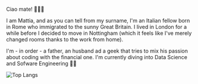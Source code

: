 Ciao mate! 💂‍♂️🤌

I am Mattia, and as you can tell from my surname, I'm an Italian fellow born in Rome who immigrated to the sunny Great Britain. I lived in London for a while before I decided to move in Nottingham (which it feels like I've merely changed rooms thanks to the work from home).

I'm - in order - a father, an husband ad a geek that tries to mix his passion about coding with the financial one. I'm currently diving into Data Science and Sofware Engineering 🧑‍💻

![Top Langs](https://github-readme-stats.vercel.app/api/top-langs/?username=mattiaitaliano&hide_progress=true)
